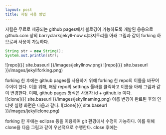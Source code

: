 ```yaml
---
layout: post
title: 지킬 사용 방법
---
```

지킬은 무료로 제공되는 github pages에서 블로깅이 가능하도록 개발된 응용으로 github.com 상의 barryclark/jekyll-now 리파지토리를 아래 그림과 같이 forking 하므로써 사용이 가능하다.

```java
String str = new String();
System.out.println(str);
```

![repo]({{ site.baseurl }}/images/jekyllnow.png)
![repo]({{ site.baseurl }}/images/jekyllforking.png)

forking 한 후에는 github pages를 사용하기 위해 forking 한 repo의 이름을 바꾸어 주어야 한다. 
이를 위해, 해당 repo의 settings 툴바를 클릭하고 이름을 아래 그림과 같이 변경한다.
이때, github pages 형식은 사용자 id + github.io 이다.  
![clone]({{ site.baseurl }}/images/jekyllnaming.png)
이름 변경이 완료된 후의 인터넷 실행 화면은 다음과 같다.
![clone]({{ site.baseurl }}/images/jekyllclone.png)

forking 한 후에는 eclipse 등을 이용하여 git 환경에서 수정이 가능하다. 
이를 위해 clone을 다음 그림과 같이 우선적으로 수행한다.
close 후에는
